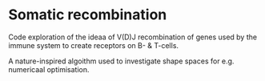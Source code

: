 # Somatic recombination

Code exploration of the ideaa of V(D)J recombination of genes used by the immune system to create
receptors on B- & T-cells.

A nature-inspired algoithm used to investigate shape spaces for e.g. numericaal optimisation.
